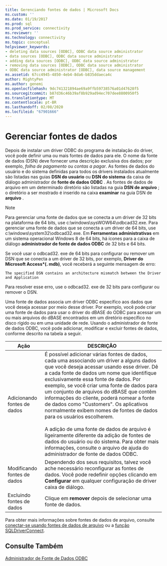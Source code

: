 ```yaml
---
title: Gerenciando fontes de dados | Microsoft Docs
ms.custom: ''
ms.date: 01/19/2017
ms.prod: sql
ms.prod_service: connectivity
ms.reviewer: ''
ms.technology: connectivity
ms.topic: conceptual
helpviewer_keywords:
- deleting data sources [ODBC], ODBC data source administrator
- data sources [ODBC], ODBC data source administrator
- adding data sources [ODBC], ODBC data source administrator
- removing data sources [ODBC], ODBC data source administrator
- ODBC data source administrator [ODBC], data source management
ms.assetid: 67cc4945-4850-4eb4-8da6-b835ddaeca4c
author: MightyPen
ms.author: genemi
ms.openlocfilehash: 9dc741321894ae69a9ffb59738576a01d47628f5
ms.sourcegitcommit: b87d36c46b39af8b929ad94ec707dee8800950f5
ms.translationtype: MT
ms.contentlocale: pt-BR
ms.lasthandoff: 02/08/2020
ms.locfileid: "67901666"
---
```

# <a name="managing-data-sources"></a>Gerenciar fontes de dados
Depois de instalar um driver ODBC do programa de instalação do driver, você pode definir uma ou mais fontes de dados para ele. O nome da fonte de dados (DSN) deve fornecer uma descrição exclusiva dos dados; por exemplo, *folha de pagamento* ou *contas a pagar*. As fontes de dados do usuário e do sistema definidas para todos os drivers instalados atualmente são listadas nas guias **DSN do usuário** ou **DSN do sistema** da caixa de diálogo administrador de **fonte de dados ODBC** . As fontes de dados de arquivo em um determinado diretório são listadas na guia **DSN de arquivo** ; o diretório a ser mostrado é inserido na caixa **examinar** na guia DSN de **arquivo** .  
  
> [!NOTE]  
>  Para gerenciar uma fonte de dados que se conecta a um driver de 32 bits na plataforma de 64 bits, use c:\windows\sysWOW64\odbcad32.exe. Para gerenciar uma fonte de dados que se conecta a um driver de 64 bits, use c:\windows\system32\odbcad32.exe. Em **Ferramentas administrativas** em um sistema operacional Windows 8 de 64 bits, há ícones para a caixa de diálogo **administrador de fonte de dados ODBC** de 32 bits e 64 bits.  
  
 Se você usar o odbcad32. exe de 64 bits para configurar ou remover um DSN que se conecta a um driver de 32 bits, por exemplo, **Driver do Microsoft Access\*(. mdb)**, você receberá a seguinte mensagem de erro:  
  
```  
The specified DSN contains an architecture mismatch between the Driver and Application  
```  
  
 Para resolver esse erro, use o odbcad32. exe de 32 bits para configurar ou remover o DSN.  
  
 Uma fonte de dados associa um driver ODBC específico aos dados que você deseja acessar por meio desse driver. Por exemplo, você pode criar uma fonte de dados para usar o driver do dBASE do ODBC para acessar um ou mais arquivos do dBASE encontrados em um diretório específico no disco rígido ou em uma unidade de rede. Usando o administrador de fonte de dados ODBC, você pode adicionar, modificar e excluir fontes de dados, conforme descrito na tabela a seguir.  
  
|Ação|DESCRIÇÃO|  
|------------|-----------------|  
|Adicionando fontes de dados|É possível adicionar várias fontes de dados, cada uma associando um driver a alguns dados que você deseja acessar usando esse driver. Dê a cada fonte de dados um nome que identifique exclusivamente essa fonte de dados. Por exemplo, se você criar uma fonte de dados para um conjunto de arquivos do dBASE que contêm informações do cliente, poderá nomear a fonte de dados como "Customers". Os aplicativos normalmente exibem nomes de fontes de dados para os usuários escolherem.<br /><br /> A adição de uma fonte de dados de arquivo é ligeiramente diferente da adição de fontes de dados do usuário ou do sistema. Para obter mais informações, consulte o arquivo de ajuda do administrador de fonte de dados ODBC.|  
|Modificando fontes de dados|Dependendo dos seus requisitos, talvez você ache necessário reconfigurar as fontes de dados. Você pode redefinir opções clicando em **Configurar** em qualquer configuração de driver caixa de diálogo.|  
|Excluindo fontes de dados|Clique em **remover** depois de selecionar uma fonte de dados.|  
  
 Para obter mais informações sobre fontes de dados de arquivo, consulte [conectar-se usando fontes de dados de arquivo](../../odbc/reference/develop-app/connecting-using-file-data-sources.md) ou a [função SQLDriverConnect](../../odbc/reference/syntax/sqldriverconnect-function.md).  
  
## <a name="see-also"></a>Consulte Também  
 [Administrador de Fonte de Dados ODBC](../../odbc/admin/odbc-data-source-administrator.md)
